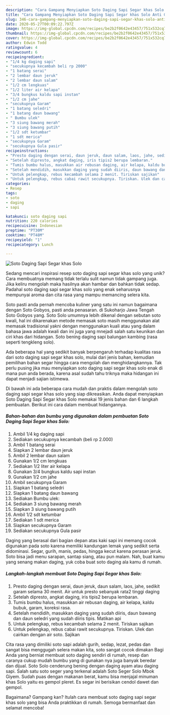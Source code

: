 ```yaml
---
description: "Cara Gampang Menyiapkan Soto Daging Sapi Segar khas Solo Anti Gagal"
title: "Cara Gampang Menyiapkan Soto Daging Sapi Segar khas Solo Anti Gagal"
slug: 346-cara-gampang-menyiapkan-soto-daging-sapi-segar-khas-solo-anti-gagal
date: 2020-05-27T00:09:22.797Z
image: https://img-global.cpcdn.com/recipes/be2b2f0642e43457/751x532cq70/soto-daging-sapi-segar-khas-solo-foto-resep-utama.jpg
thumbnail: https://img-global.cpcdn.com/recipes/be2b2f0642e43457/751x532cq70/soto-daging-sapi-segar-khas-solo-foto-resep-utama.jpg
cover: https://img-global.cpcdn.com/recipes/be2b2f0642e43457/751x532cq70/soto-daging-sapi-segar-khas-solo-foto-resep-utama.jpg
author: Edwin Todd
ratingvalue: 4
reviewcount: 6
recipeingredient:
- "1/4 kg daging sapi"
- "secukupnya kecambah beli rp 2000"
- "1 batang serai"
- "2 lembar daun jeruk"
- "2 lembar daun salam"
- "1/2 cm lengkuas"
- "1/2 liter air kelapa"
- "3/4 bungkus kaldu sapi instan"
- "1/2 cm jahe"
- "secukupnya Garam"
- "1 batang seledri"
- "1 batang daun bawang"
- " Bumbu ulek"
- "3 siung bawang merah"
- "3 siung bawang putih"
- "1/2 sdt ketumbar"
- "1 sdt merica"
- "secukupnya Garam"
- "secukupnya Gula pasir"
recipeinstructions:
- "Presto daging dengan serai, daun jeruk, daun salam, laos, jahe, sedikit garam selama 30 menit. Air untuk presto sebanyak rata2 tinggi daging"
- "Setelah dipresto, angkat daging, iris tipis2 berupa lembaran."
- "Tumis bumbu halus, masukkan air rebusan daging, air kelapa, kaldu bubuk, garam, koreksi rasa."
- "Setelah mendidih, masukkan daging yang sudah diiris, daun bawang dan daun seledri yang sudah diiris tipis. Matikan api"
- "Untuk pelengkap, rebus kecambah selama 2 menit. Tiriskan sajikan"
- "Untuk pelengkap, rebus cabai rawit secukupnya. Tiriskan. Ulek dan cairkan dengan air soto. Sajikan"
categories:
- Resep
tags:
- soto
- daging
- sapi

katakunci: soto daging sapi 
nutrition: 220 calories
recipecuisine: Indonesian
preptime: "PT30M"
cooktime: "PT48M"
recipeyield: "1"
recipecategory: Lunch

---
```



![Soto Daging Sapi Segar khas Solo](https://img-global.cpcdn.com/recipes/be2b2f0642e43457/751x532cq70/soto-daging-sapi-segar-khas-solo-foto-resep-utama.jpg)

Sedang mencari inspirasi resep soto daging sapi segar khas solo yang unik? Cara membuatnya memang tidak terlalu sulit namun tidak gampang juga. Jika keliru mengolah maka hasilnya akan hambar dan bahkan tidak sedap. Padahal soto daging sapi segar khas solo yang enak seharusnya mempunyai aroma dan cita rasa yang mampu memancing selera kita.

Soto pasti anda pernah mencoba kuliner yang satu ini namun bagaimana dengan Soto Gobyos, pasti anda penasaran. di Sukoharjo Jawa Tengah Soto Gobyos yang. Soto Solo umumnya lebih dikenal dengan sebutan soto kwali, hal ini dikarenakan metode memasak soto masih menggunakan alat memasak tradisional yakni dengan menggunakan kuali atau yang dalam bahasa jawa adalah kwali dan ini juga yang mnejadi salah satu keunikan dan ciri khas dari hidangan. Soto bening daging sapi balungan kambing (rasa seperti tengkleng solo).

Ada beberapa hal yang sedikit banyak berpengaruh terhadap kualitas rasa dari soto daging sapi segar khas solo, mulai dari jenis bahan, kemudian pemilihan bahan segar hingga cara mengolah dan menghidangkannya. Tak perlu pusing jika mau menyiapkan soto daging sapi segar khas solo enak di mana pun anda berada, karena asal sudah tahu triknya maka hidangan ini dapat menjadi sajian istimewa.


Di bawah ini ada beberapa cara mudah dan praktis dalam mengolah soto daging sapi segar khas solo yang siap dikreasikan. Anda dapat menyiapkan Soto Daging Sapi Segar khas Solo memakai 19 jenis bahan dan 6 langkah pembuatan. Berikut ini cara dalam membuat hidangannya.

<!--inarticleads1-->

##### Bahan-bahan dan bumbu yang digunakan dalam pembuatan Soto Daging Sapi Segar khas Solo:

1. Ambil 1/4 kg daging sapi
1. Sediakan secukupnya kecambah (beli rp 2.000)
1. Ambil 1 batang serai
1. Siapkan 2 lembar daun jeruk
1. Ambil 2 lembar daun salam
1. Gunakan 1/2 cm lengkuas
1. Sediakan 1/2 liter air kelapa
1. Gunakan 3/4 bungkus kaldu sapi instan
1. Gunakan 1/2 cm jahe
1. Ambil secukupnya Garam
1. Siapkan 1 batang seledri
1. Siapkan 1 batang daun bawang
1. Sediakan  Bumbu ulek:
1. Sediakan 3 siung bawang merah
1. Siapkan 3 siung bawang putih
1. Ambil 1/2 sdt ketumbar
1. Sediakan 1 sdt merica
1. Siapkan secukupnya Garam
1. Sediakan secukupnya Gula pasir


Daging yang berasal dari bagian depan atas kaki sapi ini memang cocok digunakan pada soto karena memiliki kandungan lemak yang sedikit serta didominasi. Segar, gurih, manis, pedas, hingga kecut karena perasan jeruk. Soto bisa jadi menu sarapan, santap siang, atau pun malam. Nah, buat kamu yang senang makan daging, yuk coba buat soto daging ala kamu di rumah. 

<!--inarticleads2-->

##### Langkah-langkah membuat Soto Daging Sapi Segar khas Solo:

1. Presto daging dengan serai, daun jeruk, daun salam, laos, jahe, sedikit garam selama 30 menit. Air untuk presto sebanyak rata2 tinggi daging
1. Setelah dipresto, angkat daging, iris tipis2 berupa lembaran.
1. Tumis bumbu halus, masukkan air rebusan daging, air kelapa, kaldu bubuk, garam, koreksi rasa.
1. Setelah mendidih, masukkan daging yang sudah diiris, daun bawang dan daun seledri yang sudah diiris tipis. Matikan api
1. Untuk pelengkap, rebus kecambah selama 2 menit. Tiriskan sajikan
1. Untuk pelengkap, rebus cabai rawit secukupnya. Tiriskan. Ulek dan cairkan dengan air soto. Sajikan


Cita rasa yang dimiliki soto sapi adalah gurih, sedap, lezat, pedas dan sangat bisa menggugah selera makan kita, soto sangat cocok dimakan Bagi Anda yang berniat membuat soto daging sendiri di rumah, resep dan caranya cukup mudah bumbu yang di gunakan nya juga banyak beredar dan dijual. Soto Solo cenderung bening dengan daging ayam atau daging sapi. Salah satu soto seger yang terkenal adalah Soto Seger Solo Mbok Giyem. Sudah puas dengan makanan berat, kamu bisa menjajal minuman khas Solo yaitu es gempol pleret. Es segar ini berisikan cendol dawet dan gempol. 

Bagaimana? Gampang kan? Itulah cara membuat soto daging sapi segar khas solo yang bisa Anda praktikkan di rumah. Semoga bermanfaat dan selamat mencoba!
